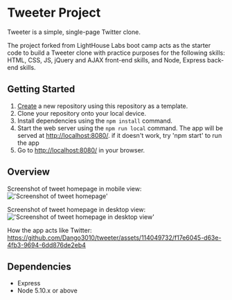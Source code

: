 # Tweeter Project

Tweeter is a simple, single-page Twitter clone.

The project forked from LightHouse Labs boot camp acts as the starter code to build a Tweeter clone with practice purposes for the following skills: HTML, CSS, JS, jQuery and AJAX front-end skills, and Node, Express back-end skills.

## Getting Started

1. [Create](https://docs.github.com/en/repositories/creating-and-managing-repositories/creating-a-repository-from-a-template) a new repository using this repository as a template.
2. Clone your repository onto your local device.
3. Install dependencies using the `npm install` command.
3. Start the web server using the `npm run local` command. The app will be served at <http://localhost:8080/>.
  if it doesn't work, try 'npm start' to run the app
4. Go to <http://localhost:8080/> in your browser.

## Overview

Screenshot of tweet homepage in mobile view:
!['Screenshot of tweet homepage'](https://user-images.githubusercontent.com/114049732/210890819-5f37c28e-6a48-4f4f-a3fa-ce6711239f65.png)

Screenshot of tweet homepage in desktop view:
!['Screenshot of tweet homepage in desktop view'](https://user-images.githubusercontent.com/114049732/210890706-02b6719d-2ffc-4e5b-a804-b48732e42639.png)

How the app acts like Twitter:
https://github.com/Dango3010/tweeter/assets/114049732/f17e6045-d63e-4fb3-9694-6dd876de2eb4

## Dependencies

- Express
- Node 5.10.x or above
